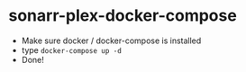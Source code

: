 # sonarr-plex-docker-compose

- Make sure docker / docker-compose is installed
- type `docker-compose up -d`
- Done!